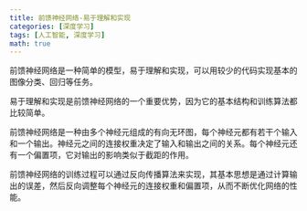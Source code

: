 ```yaml
---
title: 前馈神经网络-易于理解和实现
categories: [深度学习]
tags: [人工智能, 深度学习]
math: true
---
```


前馈神经网络是一种简单的模型，易于理解和实现，可以用较少的代码实现基本的图像分类、回归等任务。

易于理解和实现是前馈神经网络的一个重要优势，因为它的基本结构和训练算法都比较简单。

前馈神经网络是一种由多个神经元组成的有向无环图，每个神经元都有若干个输入和一个输出。神经元之间的连接权重决定了输入和输出之间的关系。每个神经元还有一个偏置项，它对输出的影响类似于截距的作用。

前馈神经网络的训练过程可以通过反向传播算法来实现，其基本思想是通过计算输出的误差，然后反向调整每个神经元的连接权重和偏置项，从而不断优化网络的性能。
